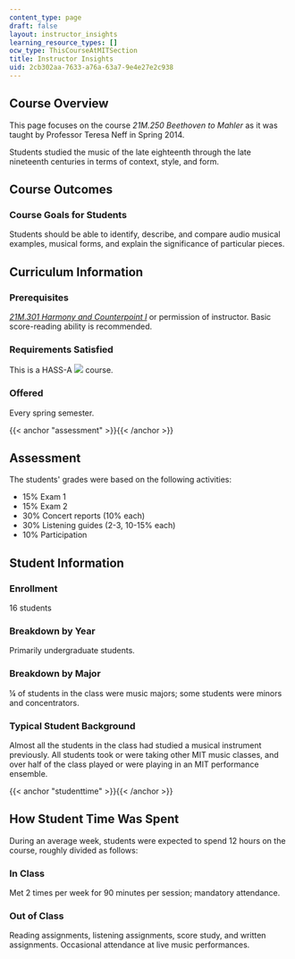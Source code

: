 ```yaml
---
content_type: page
draft: false
layout: instructor_insights
learning_resource_types: []
ocw_type: ThisCourseAtMITSection
title: Instructor Insights
uid: 2cb302aa-7633-a76a-63a7-9e4e27e2c938
---
```

## Course Overview

This page focuses on the course _21M.250 Beethoven to Mahler_ as it was taught by Professor Teresa Neff in Spring 2014.

Students studied the music of the late eighteenth through the late nineteenth centuries in terms of context, style, and form.

## Course Outcomes

### Course Goals for Students

Students should be able to identify, describe, and compare audio musical examples, musical forms, and explain the significance of particular pieces.

## Curriculum Information

### Prerequisites

[_21M.301 Harmony and Counterpoint I_](/courses/21m-301-harmony-and-counterpoint-i-spring-2005) or permission of instructor. Basic score-reading ability is recommended.

### Requirements Satisfied

This is a HASS-A ![](/images/educator/icon-question-hass-a.png) course.

### Offered

Every spring semester.

{{< anchor "assessment" >}}{{< /anchor >}}

## Assessment

The students' grades were based on the following activities:

- 15% Exam 1
- 15% Exam 2
- 30% Concert reports (10% each)
- 30% Listening guides (2-3, 10-15% each)
- 10% Participation

## Student Information

### Enrollment

16 students

### Breakdown by Year

Primarily undergraduate students.

### Breakdown by Major

¼ of students in the class were music majors; some students were minors and concentrators.

### Typical Student Background

Almost all the students in the class had studied a musical instrument previously. All students took or were taking other MIT music classes, and over half of the class played or were playing in an MIT performance ensemble.

{{< anchor "studenttime" >}}{{< /anchor >}}

## How Student Time Was Spent

During an average week, students were expected to spend 12 hours on the course, roughly divided as follows:

### In Class

Met 2 times per week for 90 minutes per session; mandatory attendance.

### Out of Class

Reading assignments, listening assignments, score study, and written assignments. Occasional attendance at live music performances.